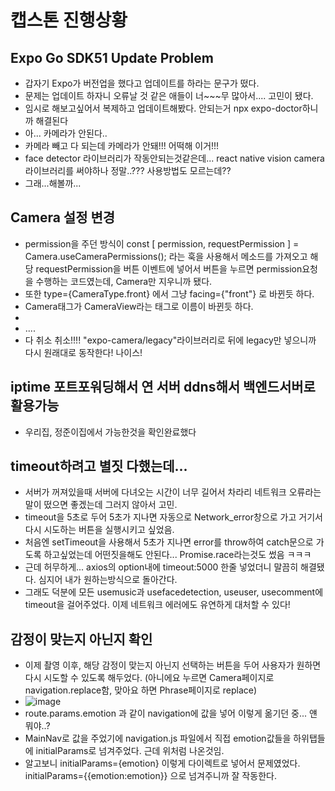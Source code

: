 # 캡스톤 진행상황
## Expo Go SDK51 Update Problem
- 갑자기 Expo가 버전업을 했다고 업데이트를 하라는 문구가 떴다.
- 문제는 업데이트 하자니 오류날 것 같은 애들이 너~~~무 많아서.... 고민이 됐다.
- 임시로 해보고싶어서 복제하고 업데이트해봤다. 안되는거 npx expo-doctor하니까 해결된다
- 아... 카메라가 안된다..
- 카메라 빼고 다 되는데 카메라가 안돼!!! 어떡해 이거!!!
- face detector 라이브러리가 작동안되는것같은데... react native vision camera 라이브러리를 써야하나 정말..??? 사용방법도 모르는데??
- 그래...해볼까...

## Camera 설정 변경
- permission을 주던 방식이 const [ permission, requestPermission ] = Camera.useCameraPermissions(); 라는 훅을 사용해서 메소드를 가져오고 해당 requestPermission을 버튼 이벤트에 넣어서 버튼을 누르면 permission요청을 수행하는 코드였는데, Camera만 지우니까 됐다.
- 또한 type={CameraType.front} 에서 그냥 facing={"front"} 로 바뀐듯 하다.
- Camera태그가 CameraView라는 태그로 이름이 바뀐듯 하다.
- 
- ....
- 다 취소 취소!!!! "expo-camera/legacy"라이브러리로 뒤에 legacy만 넣으니까 다시 원래대로 동작한다! 나이스!

## iptime 포트포워딩해서 연 서버 ddns해서 백엔드서버로 활용가능
- 우리집, 정준이집에서 가능한것을 확인완료했다

## timeout하려고 별짓 다했는데...
- 서버가 꺼져있을때 서버에 다녀오는 시간이 너무 길어서 차라리 네트워크 오류라는 말이 떴으면 좋겠는데 그러지 않아서 고민.
- timeout을 5초로 두어 5초가 지나면 자동으로 Network_error창으로 가고 거기서 다시 시도하는 버튼을 실행시키고 싶었음.
- 처음엔 setTimeout을 사용해서 5초가 지나면 error를 throw하여 catch문으로 가도록 하고싶었는데 어떤짓을해도 안된다... Promise.race라는것도 썼음 ㅋㅋㅋ
- 근데 허무하게... axios의 option내에 timeout:5000 한줄 넣었더니 말끔히 해결됐다. 심지어 내가 원하는방식으로 돌아간다.
- 그래도 덕분에 모든 usemusic과 usefacedetection, useuser, usecomment에 timeout을 걸어주었다. 이제 네트워크 에러에도 유연하게 대처할 수 있다!

## 감정이 맞는지 아닌지 확인
- 이제 촬영 이후, 해당 감정이 맞는지 아닌지 선택하는 버튼을 두어 사용자가 원하면 다시 시도할 수 있도록 해두었다. (아니에요 누르면 Camera페이지로 navigation.replace함, 맞아요 하면 Phrase페이지로 replace)
- ![image](https://github.com/ChaeDoll/TIL/assets/108540812/d7c94a9d-7b07-465f-bc71-a157a1e5e0b6)
- route.params.emotion 과 같이 navigation에 값을 넣어 이렇게 옮기던 중... 얜 뭐야..?
- MainNav로 값을 주었기에 navigation.js 파일에서 직접 emotion값들을 하위탭들에 initialParams로 넘겨주었다. 근데 위처럼 나온것임.
- 알고보니 initialParams={emotion} 이렇게 다이렉트로 넣어서 문제였었다. initialParams={{emotion:emotion}} 으로 넘겨주니까 잘 작동한다.
